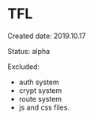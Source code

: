# TFL
Created date: 2019.10.17

Status: alpha

Excluded: 
- auth system
- crypt system
- route system
- js and css files.